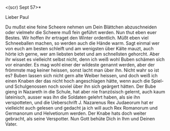  <(scr) Sept 57>*

Lieber Paul

Du mußst eine feine Scheere nehmen um Dein Blättchen abzuschneiden oder vielmehr die Scheere muß fein geführt werden. Nun thut eben euer Bestes. Wir hoffen ihr ertraget den Winter ordentlich. Müßt eben viel Schneeballen machen, so werden auch die Hände warm. Sagt einmal wer von euch am besten schleift und am wenigsten über Kälte mauzt, auch hörte ich gerne, wer am liebsten betet und am schnellsten gehorcht. Aber ihr wisset es vielleicht selbst nicht, denn ich weiß wohl Buben schämen sich vor einander. Es mag wohl einer der wildeste genannt werden, aber der frömmste mag keiner heissen, sonst lacht man über ihn. Nicht wahr so ist es? Buben lassen sich nicht gern alte Weiber heissen, und doch weiß ich einen Knaben der das nicht hoch angeschlagen hätte, wenn auch die Spiel- und Schulgenossen noch soviel über ihn sich geärgert hätten. Der Bube gieng in Nazareth in die Schule, hat aber nie französisch gelernt, auch kaum lateinisch, ausser was ihn die Soldaten gelehrt haben, als sie ihn verspotteten, und die Ueberschrift J. Nazarenus Rex Judaeorum hat er vielleicht auch gelesen und gedacht ja ich will auch Rex Romanorum und Germanorum und Helvetiorum werden. Der Knabe hats doch weiter gebracht, als seine Verspotter. Nun Gott behüte Dich in Ihm
 und Deinen Vater.

